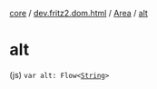 [core](../../index.md) / [dev.fritz2.dom.html](../index.md) / [Area](index.md) / [alt](./alt.md)

# alt

(js) `var alt: Flow<`[`String`](https://kotlinlang.org/api/latest/jvm/stdlib/kotlin/-string/index.html)`>`